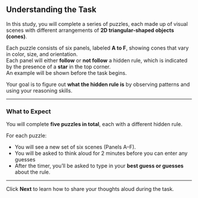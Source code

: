 ## Understanding the Task

In this study, you will complete a series of puzzles, each made up of visual scenes with different arrangements of **2D triangular-shaped objects (cones)**.

Each puzzle consists of six panels, labeled **A to F**, showing cones that vary in color, size, and orientation.  
Each panel will either **follow** or **not follow** a hidden rule, which is indicated by the presence of a **star** in the top corner.  
An example will be shown before the task begins.

Your goal is to figure out **what the hidden rule is** by observing patterns and using your reasoning skills.

---

### What to Expect

You will complete **five puzzles in total**, each with a different hidden rule.

For each puzzle:

- You will see a new set of six scenes (Panels A–F).
- You will be asked to think aloud for 2 minutes before you can enter any guesses 
- After the timer, you’ll be asked to type in your **best guess or guesses** about the rule.

---

Click **Next** to learn how to share your thoughts aloud during the task.
